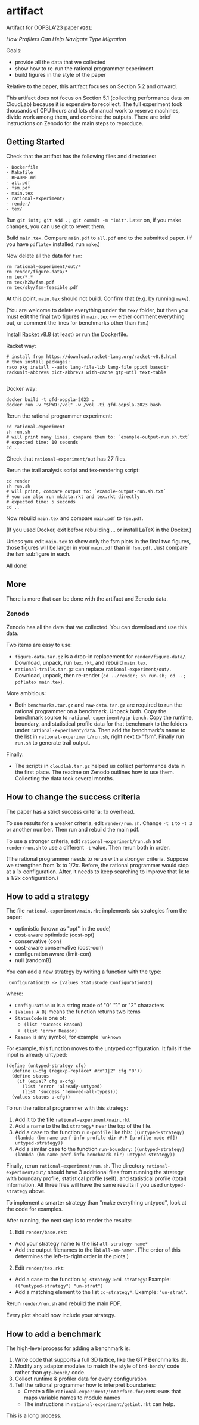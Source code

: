 # artifact

Artifact for OOPSLA'23 paper `#201`:

 _How Profilers Can Help Navigate Type Migration_

Goals:

- provide all the data that we collected
- show how to re-run the rational programmer experiment
- build figures in the style of the paper

Relative to the paper, this artifact focuses on Section 5.2 and onward.

This artifact does not focus on Section 5.1 (collecting performance data
on CloudLab) because it is expensive to recollect. The full experiment took
thousands of CPU hours and lots of manual work to reserve machines, divide
work among them, and combine the outputs. There are brief instructions on
Zenodo for the main steps to reproduce.


## Getting Started

Check that the artifact has the following files and directories:

```
- Dockerfile
- Makefile
- README.md
- all.pdf
- fsm.pdf
- main.tex
- rational-experiment/
- render/
- tex/
```

Run `git init; git add .; git commit -m "init"`.
Later on, if you make changes, you can use git to revert them.

Build `main.tex`. Compare `main.pdf` to `all.pdf` and to the submitted paper.
(If you have `pdflatex` installed, run `make`.)

Now delete all the data for `fsm`:

```
rm rational-experiment/out/*
rm render/figure-data/*
rm tex/*.*
rm tex/h2h/fsm.pdf
rm tex/sky/fsm-feasible.pdf
```

At this point, `main.tex` should not build. Confirm that (e.g. by running `make`).

(You are welcome to delete everything under the `tex/` folder, but then
 you must edit the final two figures in `main.tex` --- either comment
 everything out, or comment the lines for benchmarks other than `fsm`.)

Install [Racket v8.8](https://download.racket-lang.org/racket-v8.8.html) (at least)
or run the Dockerfile.

Racket way:

```
# install from https://download.racket-lang.org/racket-v8.8.html
# then install packages:
raco pkg install --auto lang-file-lib lang-file ppict basedir rackunit-abbrevs pict-abbrevs with-cache gtp-util text-table
  
```

Docker way:

```
docker build -t gfd-oopsla-2023 .
docker run -v "$PWD:/vol" -w /vol -ti gfd-oopsla-2023 bash
```

Rerun the rational programmer experiment:

```
cd rational-experiment
sh run.sh
# will print many lines, compare them to: `example-output-run.sh.txt`
# expected time: 10 seconds
cd ..
```

Check that `rational-experiment/out` has 27 files.

Rerun the trail analysis script and tex-rendering script:

```
cd render
sh run.sh
# will print, compare output to: `example-output-run.sh.txt`
# you can also run mkdata.rkt and tex.rkt directly
# expected time: 5 seconds
cd ..
```

Now rebuild `main.tex` and compare `main.pdf` to `fsm.pdf`.

(If you used Docker, exit before rebuilding ... or install LaTeX in the
Docker.)

Unless you edit `main.tex` to show only the fsm plots in the final two
figures, those figures will be larger in your `main.pdf` than in `fsm.pdf`.
Just compare the fsm subfigure in each.

All done!


## More

There is more that can be done with the artifact and Zenodo data.


### Zenodo

Zenodo has all the data that we collected. You can download and use this data.

Two items are easy to use:

- `figure-data.tar.gz` is a drop-in replacement for `render/figure-data/`.
  Download, unpack, run `tex.rkt`, and rebuild `main.tex`.
- `rational-trails.tar.gz` can replace `rational-experiment/out/`. Download,
  unpack, then re-render (`cd ../render; sh run.sh; cd ..; pdflatex main.tex`).

More ambitious:

- Both `benchmarks.tar.gz` and `raw-data.tar.gz` are required to run the rational
  programmer on a benchmark. Unpack both. Copy the benchmark source to
  `rational-experiment/gtp-bench`. Copy the runtime, boundary, and statistical
  profile data for that benchmark to the folders under `rational-experiment/data`.
  Then add the benchmark's name to the list in `rational-experiment/run.sh`,
  right next to "fsm". Finally run `run.sh` to generate trail output.

Finally:

- The scripts in `cloudlab.tar.gz` helped us collect performance data in the
  first place. The readme on Zenodo outlines how to use them. Collecting the
  data took several months.


## How to change the success criteria

The paper has a strict success criteria: 1x overhead.

To see results for a weaker criteria, edit `render/run.sh`. Change `-t 1` to
`-t 3` or another number. Then run and rebuild the main pdf.

To use a stronger criteria, edit `rational-experiment/run.sh` and
`render/run.sh` to use a different `-t` value. Then rerun both in order.

(The rational programmer needs to rerun with a stronger criteria. Suppose
we strengthen from 1x to 1/2x. Before, the rational programmer would stop
at a 1x configuration. After, it needs to keep searching to improve that
1x to a 1/2x configuration.)


## How to add a strategy

The file `rational-experiment/main.rkt` implements six strategies from
the paper:

- optimistic (known as "opt" in the code)
- cost-aware optimistic (cost-opt)
- conservative (con)
- cost-aware conservative (cost-con)
- configuration aware (limit-con)
- null (randomB)

You can add a new strategy by writing a function with the type:

```
 ConfigurationID -> [Values StatusCode ConfigurationID]
```

where:

- `ConfigurationID` is a string made of "0" "1" or "2" characters
- `[Values A B]` means the function returns two items
- `StatusCode` is one of:
  - `(list 'success Reason)`
  - `(list 'error Reason)`
- `Reason` is any symbol, for example `'unknown`

For example, this function moves to the untyped configuration. It fails if the
input is already untyped:

```
(define (untyped-strategy cfg)
  (define u-cfg (regexp-replace* #rx"1|2" cfg "0"))
  (define status
    (if (equal? cfg u-cfg)
      (list 'error 'already-untyped)
      (list 'success 'removed-all-types)))
  (values status u-cfg))
```

To run the rational programmer with this strategy:

1. Add it to the file `rational-experiment/main.rkt`
2. Add a name to the list `strategy*` near the top of the file.
3. Add a case to the function `run-profile` like this:
   `((untyped-strategy)
     (lambda (bm-name perf-info profile-dir #:P [profile-mode #f]) untyped-strategy))`
4. Add a similar case to the function `run-boundary`:
   `((untyped-strategy)
     (lambda (bm-name perf-info benchmark-dir) untyped-strategy))`

Finally, rerun `rational-experiment/run.sh`. The directory
`rational-experiment/out/` should have 3 additional files from running the
strategy with boundary profile, statistical profile (self), and statistical
profile (total) information. All three files will have the same results if you
used `untyped-strategy` above.

To implement a smarter strategy than "make everything untyped", look at the code
for examples.

After running, the next step is to render the results:

1. Edit `render/base.rkt`:
  - Add your strategy name to the list `all-strategy-name*`
  - Add the output filenames to the list `all-sm-name*`. (The order of this
    determines the left-to-right order in the plots.)
2. Edit `render/tex.rkt`:
  - Add a case to the function `bg-strategy->cd-strategy`:
    Example: `(("untyped-strategy") "un-strat")`
  - Add a matching element to the list `cd-strategy*`.
    Example: `"un-strat"`.

Rerun `render/run.sh` and rebuild the main PDF.

Every plot should now include your strategy.


## How to add a benchmark

The high-level process for adding a benchmark is:

1. Write code that supports a full 3D lattice, like the GTP Benchmarks do.
2. Modify any adaptor modules to match the style of `bnd-bench/` code
   rather than `gtp-bench/` code.
3. Collect runtime & profiler data for every configuration
4. Tell the rational programmer how to interpret boundaries:
   - Create a file `rational-experiment/interface-for/BENCHMARK` that maps
     variable names to module names
   - The instructions in `rational-experiment/getint.rkt` can help.

This is a long process.

